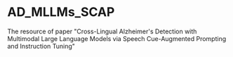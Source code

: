 # AD_MLLMs_SCAP
The resource of paper "Cross-Lingual Alzheimer's Detection with Multimodal Large Language Models via Speech Cue-Augmented Prompting and Instruction Tuning"
